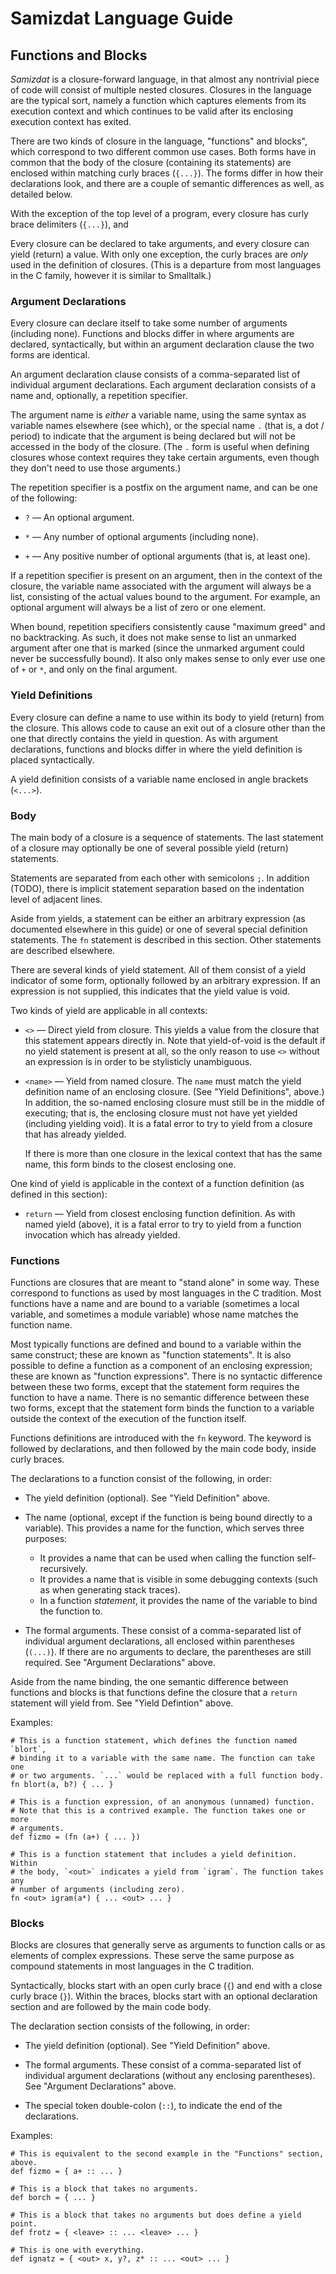 Samizdat Language Guide
=======================

Functions and Blocks
--------------------

*Samizdat* is a closure-forward language, in that almost any nontrivial
piece of code will consist of multiple nested closures. Closures in the
language are the typical sort, namely a function which captures elements
from its execution context and which continues to be valid after its
enclosing execution context has exited.

There are two kinds of closure in the language, "functions" and blocks",
which correspond to two different common use cases. Both forms have in
common that the body of the closure (containing its statements) are
enclosed within matching curly braces (`{...}`). The forms differ in
how their declarations look, and there are a couple of semantic differences
as well, as detailed below.

With the exception of the top level of a program, every closure has
curly brace delimiters  (`{...}`), and

Every closure can be declared to take arguments, and every closure can
yield (return) a value. With only one exception, the curly braces are *only*
used in the definition of closures. (This is a departure from most
languages in the C family, however it is similar to Smalltalk.)


### Argument Declarations

Every closure can declare itself to take some number of arguments (including
none). Functions and blocks differ in where arguments are declared,
syntactically, but within an argument declaration clause the two forms are
identical.

An argument declaration clause consists of a comma-separated list of
individual argument declarations. Each argument declaration consists
of a name and, optionally, a repetition specifier.

The argument name is *either* a variable name, using the same syntax
as variable names elsewhere (see which), or the special name `.` (that is,
a dot / period) to indicate that the argument is being declared but will
not be accessed in the body of the closure. (The `.` form is useful when
defining closures whose context requires they take certain arguments, even
though they don't need to use those arguments.)

The repetition specifier is a postfix on the argument name, and can be
one of the following:

* `?` &mdash; An optional argument.

* `*` &mdash; Any number of optional arguments (including none).

* `+` &mdash; Any positive number of optional arguments (that is,
  at least one).

If a repetition specifier is present on an argument, then in the context
of the closure, the variable name associated with the argument will
always be a list, consisting of the actual values bound to the argument.
For example, an optional argument will always be a list of zero or one
element.

When bound, repetition specifiers consistently cause "maximum greed" and
no backtracking. As such, it does not make sense to list an unmarked argument
after one that is marked (since the unmarked argument could never be
successfully bound). It also only makes sense to only ever use one of
`+` or `*`, and only on the final argument.


### Yield Definitions

Every closure can define a name to use within its body to yield (return)
from the closure. This allows code to cause an exit out of a closure other
than the one that directly contains the yield in question. As with
argument declarations, functions and blocks differ in where the yield
definition is placed syntactically.

A yield definition consists of a variable name enclosed in angle
brackets (`<...>`).

### Body

The main body of a closure is a sequence of statements. The last
statement of a closure may optionally be one of several possible
yield (return) statements.

Statements are separated from each other with semicolons `;`. In addition
(TODO), there is implicit statement separation based on the indentation
level of adjacent lines.

Aside from yields, a statement can be either an arbitrary expression
(as documented elsewhere in this guide) or one of several special
definition statements. The `fn` statement is described in this section.
Other statements are described elsewhere.

There are several kinds of yield statement. All of them consist of
a yield indicator of some form, optionally followed by an arbitrary
expression. If an expression is not supplied, this indicates that the
yield value is void.

Two kinds of yield are applicable in all contexts:

* `<>` &mdash; Direct yield from closure. This yields a
  value from the closure that this statement appears directly in.
  Note that yield-of-void is the default if no yield statement is
  present at all, so the only reason to use `<>` without an
  expression is in order to be stylisticly unambiguous.

* `<name>` &mdash; Yield from named closure. The `name` must match
  the yield definition name of an enclosing closure. (See "Yield Definitions",
  above.) In addition, the so-named enclosing closure must still be
  in the middle of executing; that is, the enclosing closure must not
  have yet yielded (including yielding void). It is a fatal error to try to
  yield from a closure that has already yielded.

  If there is more than one closure in the lexical context that has the same
  name, this form binds to the closest enclosing one.

One kind of yield is applicable in the context of a function definition
(as defined in this section):

* `return` &mdash; Yield from closest enclosing function definition. As
  with named yield (above), it is a fatal error to try to yield from a
  function invocation which has already yielded.


### Functions

Functions are closures that are meant to "stand alone" in some way. These
correspond to functions as used by most languages in the C tradition.
Most functions have a name and are bound to a variable (sometimes a local
variable, and sometimes a module variable) whose name matches the
function name.

Most typically functions are defined and bound to a variable within
the same construct; these are known as "function statements". It is
also possible to define a function as a component of an enclosing
expression; these are known as "function expressions". There is no
syntactic difference between these two forms, except that the statement
form requires the function to have a name. There is no semantic
difference between these two forms, except that the statement form
binds the function to a variable outside the context of the execution
of the function itself.

Functions definitions are introduced with the `fn` keyword. The keyword
is followed by declarations, and then followed by the main code body,
inside curly braces.

The declarations to a function consist of the following, in order:

* The yield definition (optional). See "Yield Definition" above.

* The name (optional, except if the function is being bound directly to a
  variable). This provides a name for the function, which serves three
  purposes:

  * It provides a name that can be used when calling the function
    self-recursively.
  * It provides a name that is visible in some debugging contexts
    (such as when generating stack traces).
  * In a function *statement*, it provides the name of the variable to
    bind the function to.

* The formal arguments. These consist of a comma-separated list of
  individual argument declarations, all enclosed within parentheses
  (`(...)`). If there are no arguments to declare, the parentheses are
  still required. See "Argument Declarations" above.

Aside from the name binding, the one semantic difference between functions
and blocks is that functions define the closure that a `return` statement
will yield from. See "Yield Defintion" above.

Examples:

```
# This is a function statement, which defines the function named `blort`,
# binding it to a variable with the same name. The function can take one
# or two arguments. `...` would be replaced with a full function body.
fn blort(a, b?) { ... }

# This is a function expression, of an anonymous (unnamed) function.
# Note that this is a contrived example. The function takes one or more
# arguments.
def fizmo = (fn (a+) { ... })

# This is a function statement that includes a yield definition. Within
# the body, `<out>` indicates a yield from `igram`. The function takes any
# number of arguments (including zero).
fn <out> igram(a*) { ... <out> ... }
```


### Blocks

Blocks are closures that generally serve as arguments to function calls
or as elements of complex expressions. These serve the same purpose as
compound statements in most languages in the C tradition.

Syntactically, blocks start with an open curly brace (`{`) and end with a
close curly brace (`}`). Within the braces, blocks start with an optional
declaration section and are followed by the main code body.

The declaration section consists of the following, in order:

* The yield definition (optional). See "Yield Definition" above.

* The formal arguments. These consist of a comma-separated list of
  individual argument declarations (without any enclosing parentheses).
  See "Argument Declarations" above.

* The special token double-colon (`::`), to indicate the end of
  the declarations.

Examples:

```
# This is equivalent to the second example in the "Functions" section, above.
def fizmo = { a+ :: ... }

# This is a block that takes no arguments.
def borch = { ... }

# This is a block that takes no arguments but does define a yield point.
def frotz = { <leave> :: ... <leave> ... }

# This is one with everything.
def ignatz = { <out> x, y?, z* :: ... <out> ... }
```
